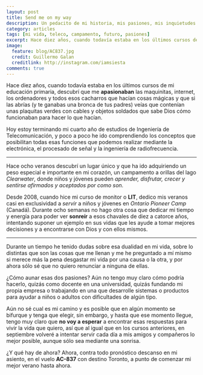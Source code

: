 ```yaml
---
layout: post
title: Send me on my way
description: Un pedacito de mi historia, mis pasiones, mis inquietudes
category: articles
tags: [mi vida, teleco, campamento, futuro, pasiones]
excerpt: Hace diez años, cuando todavía estaba en los últimos cursos de mi educación primaria, descubrí que me apasionaban
image:
  feature: blog/AC837.jpg
  credit: Guillermo Galan
  creditlink: http://instagram.com/iamsiesta
comments: true  
---
```


Hace diez años, cuando todavía estaba en los últimos cursos de mi educación primaria, descubrí que me **apasionaban** las maquinitas, internet, los ordenadores y todos esos cacharros que hacían cosas mágicas y que si las abrías (y te ganabas una bronca de tus padres) veías que contenían unas plaquitas verdes con cables y objetos soldados que sabe Dios cómo funcionaban para hacer lo que hacían.

Hoy estoy terminando mi cuarto año de estudios de Ingeniería de Telecomunicación, y poco a poco he ido comprendiendo los conceptos que posibilitan todas esas funciones que podemos realizar mediante la electrónica, el procesado de señal y la ingeniería de radiofrecuencia.

***

Hace ocho veranos descubrí un lugar único y que ha ido adquiriendo un peso especial e importante en mi corazón, un campamento a orillas del lago *Clearwater*, donde niños y jóvenes pueden *aprender, disfrutar, crecer y sentirse afirmados y aceptados por como son.*

Desde 2008, cuando hice mi curso de monitor o **LIT**, dedico mis veranos casi en exclusividad a *servir* a niños y jóvenes en *Ontario Pioneer Camp* (Canadá). Durante ocho semanas no hago otra cosa que dedicar mi tiempo y energía para poder ver **sonreír** a  esos chavales de diez a catorce años, intentando suponer un ejemplo en sus vidas que les ayude a tomar mejores decisiones y a encontrarse con Dios y con ellos mismos.

***

Durante un tiempo he tenido dudas sobre esa dualidad en mi vida, sobre lo distintas que son las cosas que me llenan y me he preguntado a mí mismo si merece más la pena desgastar mi vida por una causa o la otra, y por ahora sólo sé que no quiero renunciar a ninguna de ellas.

¿Cómo aunar esas dos pasiones?
Aún no tengo muy claro cómo podría hacerlo, quizás como docente en una universidad, quizás fundando mi propia empresa o trabajando en una que desarrolle sistemas o productos para ayudar a niños o adultos con dificultades de algún tipo.

 Aún no sé cual es mi camino y es posible que en algún momento se bifurque y tenga que elegir, sin embargo, y hasta que ese momento llegue, tengo muy claro que **no voy a esperar** a encontrar esas respuestas para vivir la vida que quiero, así que al igual que en los cursos anteriores, en septiembre volveré a intentar servir cada día a mis amigos y compañeros lo mejor posible, aunque sólo sea mediante una sonrisa.

¿Y qué hay de ahora?
Ahora, contra todo pronóstico descanso en mi asiento, en el vuelo **AC-837** con destino Toronto, a punto de comenzar mi mejor verano hasta ahora.
